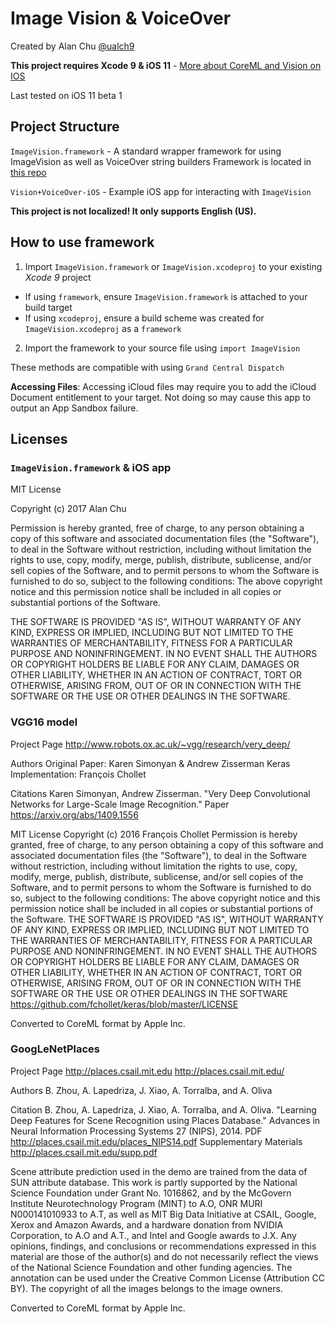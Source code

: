 #  Image Vision & VoiceOver

Created by Alan Chu [@ualch9](https://github.com/ualch9)

**This project requires Xcode 9 & iOS 11** - [More about CoreML and Vision on IOS](https://developer.apple.com/machine-learning/)

Last tested on iOS 11 beta 1

## Project Structure
`ImageVision.framework` - A standard wrapper framework for using ImageVision as well as VoiceOver string builders
Framework is located in [this repo](https://github.com/ualch9/ImageVision)

`Vision+VoiceOver-iOS` - Example iOS app for interacting with `ImageVision`

**This project is not localized! It only supports English (US).**

## How to use framework
1. Import `ImageVision.framework` or `ImageVision.xcodeproj` to your existing *Xcode 9* project
* If using `framework`, ensure `ImageVision.framework` is attached to your build target
* If using `xcodeproj`, ensure a build scheme was created for `ImageVision.xcodeproj` as a `framework`

2. Import the framework to your source file using `import ImageVision`

These methods are compatible with using `Grand Central Dispatch`

**Accessing Files**: Accessing iCloud files may require you to add the iCloud Document entitlement to your target. Not doing so may cause this app to output an App Sandbox failure.

## Licenses
### `ImageVision.framework` & iOS app
MIT License

Copyright (c) 2017 Alan Chu

Permission is hereby granted, free of charge, to any person obtaining a copy of this software and associated documentation files (the "Software"), to deal in the Software without restriction, including without limitation the rights to use, copy, modify, merge, publish, distribute, sublicense, and/or sell copies of the Software, and to permit persons to whom the Software is furnished to do so, subject to the following conditions:
The above copyright notice and this permission notice shall be included in all copies or substantial portions of the Software.

THE SOFTWARE IS PROVIDED "AS IS", WITHOUT WARRANTY OF ANY KIND, EXPRESS OR IMPLIED, INCLUDING BUT NOT LIMITED TO THE WARRANTIES OF MERCHANTABILITY, FITNESS FOR A PARTICULAR PURPOSE AND NONINFRINGEMENT. IN NO EVENT SHALL THE AUTHORS OR COPYRIGHT HOLDERS BE LIABLE FOR ANY CLAIM, DAMAGES OR OTHER LIABILITY, WHETHER IN AN ACTION OF CONTRACT, TORT OR OTHERWISE, ARISING FROM, OUT OF OR IN CONNECTION WITH THE SOFTWARE OR THE USE OR OTHER DEALINGS IN THE SOFTWARE.

### VGG16 model
Project Page
<http://www.robots.ox.ac.uk/~vgg/research/very_deep/>

Authors
Original Paper: Karen Simonyan & Andrew Zisserman
Keras Implementation: François Chollet

Citations
Karen Simonyan, Andrew Zisserman. "Very Deep Convolutional Networks for Large-Scale Image Recognition." Paper <https://arxiv.org/abs/1409.1556>

MIT License
Copyright (c) 2016 François Chollet
Permission is hereby granted, free of charge, to any person obtaining a copy of this software and associated documentation files (the "Software"), to deal in the Software without restriction, including without limitation the rights to use, copy, modify, merge, publish, distribute, sublicense, and/or sell copies of the Software, and to permit persons to whom the Software is furnished to do so, subject to the following conditions:
The above copyright notice and this permission notice shall be included in all copies or substantial portions of the Software.
THE SOFTWARE IS PROVIDED "AS IS", WITHOUT WARRANTY OF ANY KIND, EXPRESS OR IMPLIED, INCLUDING BUT NOT LIMITED TO THE WARRANTIES OF MERCHANTABILITY, FITNESS FOR A PARTICULAR PURPOSE AND NONINFRINGEMENT. IN NO EVENT SHALL THE AUTHORS OR COPYRIGHT HOLDERS BE LIABLE FOR ANY CLAIM, DAMAGES OR OTHER LIABILITY, WHETHER IN AN ACTION OF CONTRACT, TORT OR OTHERWISE, ARISING FROM, OUT OF OR IN CONNECTION WITH THE SOFTWARE OR THE USE OR OTHER DEALINGS IN THE SOFTWARE
https://github.com/fchollet/keras/blob/master/LICENSE

Converted to CoreML format by Apple Inc.

### GoogLeNetPlaces
Project Page
<http://places.csail.mit.edu> <http://places.csail.mit.edu/>

Authors
B. Zhou, A. Lapedriza, J. Xiao, A. Torralba, and A. Oliva

Citation
B. Zhou, A. Lapedriza, J. Xiao, A. Torralba, and A. Oliva. "Learning Deep Features for Scene Recognition using Places Database." Advances in Neural Information Processing Systems 27 (NIPS), 2014. PDF <http://places.csail.mit.edu/places_NIPS14.pdf>
Supplementary Materials <http://places.csail.mit.edu/supp.pdf>

Scene attribute prediction used in the demo are trained from the data of SUN attribute database. This work is partly supported by the National Science Foundation under Grant No. 1016862, and by the McGovern Institute Neurotechnology Program (MINT) to A.O, ONR MURI N000141010933 to A.T, as well as MIT Big Data Initiative at CSAIL, Google, Xerox and Amazon Awards, and a hardware donation from NVIDIA Corporation, to A.O and A.T., and Intel and Google awards to J.X. Any opinions, findings, and conclusions or recommendations expressed in this material are those of the author(s) and do not necessarily reflect the views of the National Science Foundation and other funding agencies. The annotation can be used under the Creative Common License (Attribution CC BY). The copyright of all the images belongs to the image owners.

Converted to CoreML format by Apple Inc.

